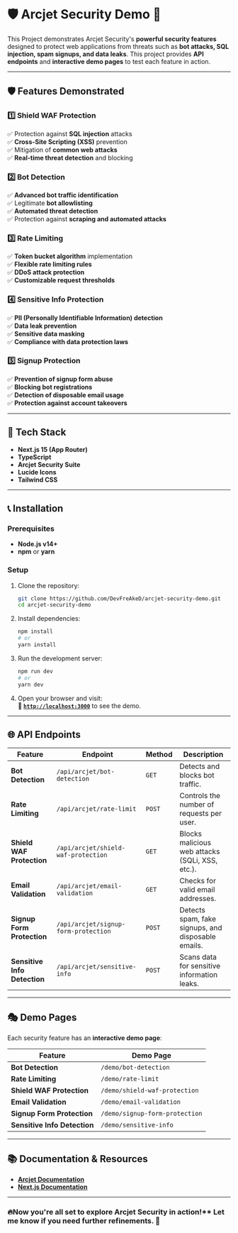# 🛡️ Arcjet Security Demo 🚀

This Project demonstrates Arcjet Security's **powerful security features** designed to protect web applications from threats such as **bot attacks, SQL injection, spam signups, and data leaks**. This project provides **API endpoints** and **interactive demo pages** to test each feature in action.

---

## 🛡️ Features Demonstrated

### 1️⃣ **Shield WAF Protection**
✅ Protection against **SQL injection** attacks  
✅ **Cross-Site Scripting (XSS)** prevention  
✅ Mitigation of **common web attacks**  
✅ **Real-time threat detection** and blocking  

### 2️⃣ **Bot Detection**
✅ **Advanced bot traffic identification**  
✅ Legitimate **bot allowlisting**  
✅ **Automated threat detection**  
✅ Protection against **scraping and automated attacks**  

### 3️⃣ **Rate Limiting**
✅ **Token bucket algorithm** implementation  
✅ **Flexible rate limiting rules**  
✅ **DDoS attack protection**  
✅ **Customizable request thresholds**  

### 4️⃣ **Sensitive Info Protection**
✅ **PII (Personally Identifiable Information) detection**  
✅ **Data leak prevention**  
✅ **Sensitive data masking**  
✅ **Compliance with data protection laws**  

### 5️⃣ **Signup Protection**
✅ **Prevention of signup form abuse**  
✅ **Blocking bot registrations**  
✅ **Detection of disposable email usage**  
✅ **Protection against account takeovers**  

---

## 🚀 Tech Stack

- **Next.js 15 (App Router)**
- **TypeScript**
- **Arcjet Security Suite**
- **Lucide Icons**
- **Tailwind CSS**

---

## 📞 Installation

### **Prerequisites**
- **Node.js v14+**  
- **npm** or **yarn**  

### **Setup**
1. Clone the repository:  
   ```bash
   git clone https://github.com/DevFreAkeD/arcjet-security-demo.git
   cd arcjet-security-demo
   ```
2. Install dependencies:  
   ```bash
   npm install
   # or
   yarn install
   ```
3. Run the development server:  
   ```bash
   npm run dev
   # or
   yarn dev
   ```
4. Open your browser and visit:  
   **🔗 [`http://localhost:3000`](http://localhost:3000)** to see the demo.  

---

## 🌐 API Endpoints

| Feature                     | Endpoint                           | Method  | Description |
|-----------------------------|-----------------------------------|---------|-------------|
| **Bot Detection**           | `/api/arcjet/bot-detection`       | `GET`   | Detects and blocks bot traffic. |
| **Rate Limiting**           | `/api/arcjet/rate-limit`         | `POST`  | Controls the number of requests per user. |
| **Shield WAF Protection**   | `/api/arcjet/shield-waf-protection`         | `GET`   | Blocks malicious web attacks (SQLi, XSS, etc.). |
| **Email Validation**        | `/api/arcjet/email-validation`   | `GET`  | Checks for valid email addresses. |
| **Signup Form Protection**  | `/api/arcjet/signup-form-protection`  | `POST`  | Detects spam, fake signups, and disposable emails. |
| **Sensitive Info Detection**| `/api/arcjet/sensitive-info`     | `POST`  | Scans data for sensitive information leaks. |

---

## 🎭 Demo Pages

Each security feature has an **interactive demo page**:

| Feature                      | Demo Page                        |
|------------------------------|----------------------------------|
| **Bot Detection**            | `/demo/bot-detection`           |
| **Rate Limiting**            | `/demo/rate-limit`              |
| **Shield WAF Protection**    | `/demo/shield-waf-protection`              |
| **Email Validation**         | `/demo/email-validation`        |
| **Signup Form Protection**   | `/demo/signup-form-protection`       |
| **Sensitive Info Detection** | `/demo/sensitive-info`          |

---

## 📚 Documentation & Resources
- [**Arcjet Documentation**](https://docs.arcjet.com)
- [**Next.js Documentation**](https://nextjs.org/docs)

---

### 🔥Now you're all set to explore Arcjet Security in action!** Let me know if you need further refinements. 🚀

